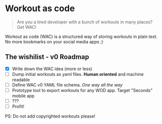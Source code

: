# Workout as code

> Are you a tired developer with a bunch of workouts in many places? Get WAC!

Workout as code (WAC) is a structured way of storing workouts in plain text.
No more bookmarks on your social media apps ;)

## The wishilist - v0 Roadmap

- [x] Write down the WAC idea (more or less)
- [ ] Dump initial workouts as yaml files. **Human oriented** and machine readable
- [ ] Define WAC v0 YAML file schema. *One way all the way*
- [ ] Prototype tool to export workouts for any WOD app. Target "Seconds" mobile app
- [ ] ???
- [ ] Profit!

PS: Do not add copyrighted workouts please!
